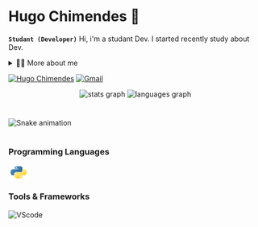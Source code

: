 # Hugo Chimendes 👋
**`Studant (Developer)`**
Hi, i'm a studant Dev. I started recently study about Dev.
<details>
  <summary>👨‍💻 More about me</summary>

  - 💬 I am 19 years old, currently living in Brazil. I have intermediary in English and have experience with Python. I am just a student who wants to start in career as a DEV Junior.
  - ⚡ I enjoy reading manga, or comics, as well as watching movies and i love playing games! I have good comunication and i enjoy interact another persons and meet they.
</details>

[![Hugo Chimendes](https://img.shields.io/badge/LinkedIn-0077B5?style=for-the-badge&logo=linkedin&logoColor=white)](linkedin.com/in/hugo-chimendes-86719b264)
[![Gmail](https://img.shields.io/badge/Gmail-D14836?style=for-the-badge&logo=gmail&logoColor=whit)](hugo.leite1201@gmail.com)

<div align="center">
  <img src="https://github-readme-stats.vercel.app/api?username=urgho&hide_title=false&hide_rank=false&show_icons=true&include_all_commits=true&count_private=true&disable_animations=false&theme=dracula&locale=en&hide_border=false" height="150" alt="stats graph"  />
  <img src="https://github-readme-stats.vercel.app/api/top-langs?username=urgho&locale=en&hide_title=false&layout=compact&card_width=320&langs_count=5&theme=dracula&hide_border=false" height="150" alt="languages graph"  />
</div>

###

<br clear="both">

<img src="https://raw.githubusercontent.com/urgho/urgho/output/snake.svg" alt="Snake animation" />

###

#
<div style="flex-basis: 48%;">
    <h3>Programming Languages</h3>
    <img align="center" alt="Python" height="30" width="40" src="https://raw.githubusercontent.com/devicons/devicon/master/icons/python/python-original.svg">
  </div>

  <div style="flex-basis: 48%;">
    <h3>Tools & Frameworks</h3>
    <img align="center" alt="VScode" height="30" width="40" src="https://cdn.jsdelivr.net/gh/devicons/devicon/icons/vscode/vscode-original.svg">
  </div>

